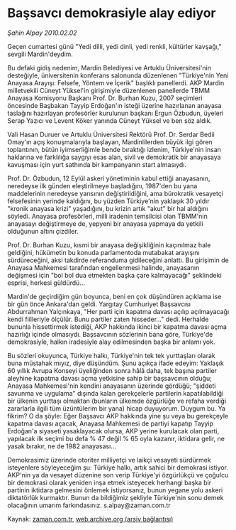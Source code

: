 # Başsavcı demokrasiyle alay ediyor

*Şahin Alpay 2010.02.02*

<tr><td class="metin" colspan="2" style="padding-top: 20px; padding-left: 5px; ">Geçen cumartesi günü "Yedi dilli, yedi dinli, yedi renkli, kültürler kavşağı," sevgili Mardin'deydim.</td></tr><tr><td class="metin" colspan="2" style="padding-top: 20px; padding-left: 5px; "><p>Bu defaki gidiş nedenim, Mardin Belediyesi ve Artuklu Üniversitesi'nin desteğiyle, üniversitenin konferans salonunda düzenlenen "Türkiye'nin Yeni Anayasa Arayışı: Felsefe, Yöntem ve İçerik" başlıklı panellerdi. AKP Mardin milletvekili Cüneyt Yüksel'in girişimiyle düzenlenen panellerde TBMM Anayasa Komisyonu Başkanı Prof. Dr. Burhan Kuzu, 2007 seçimleri öncesinde Başbakan Tayyip Erdoğan'ın isteği üzerine hazırlanan anayasa taslağını hazırlayan profesörler kurulunun başkanı Ergun Özbudun, üyeleri Serap Yazıcı ve Levent Köker yanında Cüneyt Yüksel ve ben söz aldık.
<p>Vali Hasan Duruer ve Artuklu Üniversitesi Rektörü Prof. Dr. Serdar Bedii Omay'ın açış konuşmalarıyla başlayan, Mardinlilerden büyük ilgi gören toplantının, bütün iyimserliğimle bende bıraktığı izlenim, Türkiye'nin insan haklarına ve farklılığa saygıyı esas alan, sivil ve demokratik bir anayasaya kavuşması için yurt sathında bir kampanyanın start almasıydı.
<p>Prof. Dr. Özbudun, 12 Eylül askeri yönetiminin kabul ettiği anayasanın, neredeyse ilk günden eleştirilmeye başladığını, 1987'den bu yana maddelerinin neredeyse yarısının değiştirildiğini, ama bürokratik vesayetçi felsefesinin yerinde kaldığını, bu yüzden Türkiye'nin yaklaşık 30 yıldır "kronik anayasa krizi" yaşadığını, bu krizin artık "akut" bir hal aldığını söyledi. Anayasa profesörleri, milli iradenin temsilcisi olan TBMM'nin anayasayı değiştirmeye de, yepyeni bir anayasa yapmaya da yetkili olduğunun altını çizdiler.
<p>Prof. Dr. Burhan Kuzu, kısmi bir anayasa değişikliğinin kaçınılmaz hale geldiğini, hükümetin bu konuda parlamentoda mutabakat arayışını sürdüreceğini, aksi takdirde referanduma gidileceğini anlattı. Bu girişimin de Anayasa Mahkemesi tarafından engellenmesi halinde, anayasanın değişmesi için "bol bol dua etmekten başka çare kalmayacağı" şeklindeki esprisi, herkesi güldürdü...
<p>Mardin'de geçirdiğim gün boyunca, beni en çok düşündüren açıklama ise bir gün önce Ankara'dan geldi. Yargıtay Cumhuriyet Başsavcısı Abdurrahman Yalçınkaya, "Her parti için kapatma davası açılıp açılmayacağı kendi fiilleriyle ölçülür. Bunu partiler zaten hisseder..." dedi. Herhalde bununla hissettirmek istediği, AKP hakkında ikinci bir kapatma davası açma hazırlığı içinde olmasıydı. Başsavcının sözlerinin bana göre, Türkiye'de demokrasiyle, halkın iradesiyle alay edilmesinden başka bir anlamı yok.
<p>Bu sözleri okuyunca, Türkiye halkı, Türkiye'nin tek tek yurttaşları olarak buna müstahak mıyız, diye düşündüm. Şunu açıkça ifade edeyim: Yaklaşık 60 yıllık Avrupa Konseyi üyeliğinden sonra hâlâ daha, tek başına partiler aleyhine kapatma davası açma yetkisine sahip bir başsavcının olduğu; Anayasa Mahkemesi'nin kendini anayasanın üzerinde gördüğü; "şiddeti savunma ve uygulama" dışında kalan gerekçelerle partilerin kapatılabildiği bir ülkenin yurttaşı olmaktan (bunların ülkemde özgürlüğe ve refaha verdiği zararlarla ilgili tüm üzüntülerim bir yana) hicap duyuyorum. Duygum bu. Ya fikrim? O da şöyle: Eğer Başsavcı AKP hakkında yine şu veya bu gerekçeyle kapatma davası açacak, Anayasa Mahkemesi de partiyi kapatıp Tayyip Erdoğan'a siyaseti yasaklayacak olursa, AKP yerine kurulacak olan parti, yapılacak ilk seçimi bu defa % 47 değil % 65 oyla kazanır, iktidara gelir, ne yasak bırakır, ne de 1982 anayasası...
<p>Demokrasimiz üzerinde otoriter milliyetçi ve laikçi vesayeti sürdürmek isteyenlere söyleyeceğim şu: Türkiye halkı, artık sahici bir demokrasi istiyor. AKP'nin ya da vesayet düzenine son verip Türkiye'yi özgürlükçü ve çoğulcu bir demokrasi olarak yeniden inşa etmek isteyecek herhangi başka bir partinin iktidara gelmesini önlemek istiyorsanız, bunun yegane yolu askeri diktatörlük kurmaktır. Bunun da bildiğimiz şekliyle Türkiye'nin sonu demek olacağının umarım farkındasınız. s.alpay@zaman.com.tr<br/></p></p></p></p></p></p></p></td></tr>

Kaynak: [zaman.com.tr](http://zaman.com.tr/yazar.do?yazino=947056), [web.archive.org (arşiv bağlantısı)](http://web.archive.org/web/20100207175538/http://zaman.com.tr:80/yazar.do?yazino=947056)
